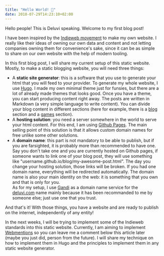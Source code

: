 ```yaml
---
title: "Hello World! 🎉"
date: 2018-07-29T14:23:10+02:00
---
```

Hello people! This is Deluvi speaking. Welcome to my first blog post!

I have been inspired by the [Indieweb movement](https://indieweb.org/) to make my own website. I really like their ideas of owning our own data and content and not letting companies owning them for convenience's sake, since it can be as simple to share on our own website with the help of modern tooling.

In this first blog post, I will share my current setup of this static website. Mostly, to make a static blogging website, you will need three things:

- A **static site generator**: this is a software that you use to generate your html that you will feed to your provider. To generate my whole website, I use [Hugo](https://gohugo.io). I made my own minimal theme just for funsies, but there are a lot of already made themes that looks good. Once you have a theme, you can start producing content right away. The posts are written in Markdown (a very simple language to write content). You can divide your blog content in different sections (here for example, there is a [blog](/blog) section and a [games](/games) section).
- A **hosting solution**: you need a server somewhere in the world to serve your html content. For this end, I am using [Github Pages](https://pages.github.com/). The main selling point of this solution is that it allows custom domain names for free unlike some other solutions.
- A **domain name**: this part is not mandatory to be able to publish, but if you are farsighted, it is probably more than recommended to have one. Say you don't take one and you are currently hosted on Github pages, if someone wants to link one of your blog post, they will use something like "username.github.io/blog/my-awesome-post.html". The day you change your hosting solution, those links will be broken. If you had one domain name, everything will be redirected automatically. The domain name is also your main identity on the web: it is something that you own and that is only for you.  
As for my setup, I use [Gandi](https://www.gandi.net/) as a domain name service for the [deluvi.com](https://deluvi.com) name mainly because it has been recommanded to me by someone else; just use one that you trust.

And that's it! With those things, you have a website and are ready to publish on the internet, independently of any entity!

In the next weeks, I will be trying to implement some of the Indieweb standards into this static website. Currently, I am aiming to implement [Webmentions](https://indieweb.org/Webmention) so you can leave me a comment below this article later (maybe you just did, person from the future). I will share my technique on how to implement them in Hugo and the principles to implement them in any static website generator.